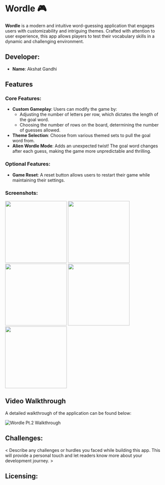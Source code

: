 # Wordle 🎮

**Wordle** is a modern and intuitive word-guessing application that engages users with customizability and intriguing themes. Crafted with attention to user experience, this app allows players to test their vocabulary skills in a dynamic and challenging environment.

## Developer:
- **Name**: Akshat Gandhi

## Features

### Core Features:
- **Custom Gameplay**: Users can modify the game by:
  - Adjusting the number of letters per row, which dictates the length of the goal word.
  - Choosing the number of rows on the board, determining the number of guesses allowed.
- **Theme Selection**: Choose from various themed sets to pull the goal word from.
- **Alien Wordle Mode**: Adds an unexpected twist! The goal word changes after each guess, making the game more unpredictable and thrilling.

### Optional Features:
- **Game Reset**: A reset button allows users to restart their game while maintaining their settings.

### Screenshots:
<img src="https://drive.google.com/uc?export=view&id=1C5qD9Gws8HP9g7CHTNFkcpx8cJvFYf-x" width="200">

<img src="https://drive.google.com/uc?export=view&id=1Lw017RfBnU_XOuKn-XxX1AyNt3l-OvK3" width="200">

<img src="https://drive.google.com/uc?export=view&id=18D3LVirCH-xTQzWm8425lfEA8ABITJyq" width="200">

<img src="https://drive.google.com/uc?export=view&id=1lpFZIqiG29dOSHgpdD6cfICZ9rUqJCVU" width="200">

<img src="https://drive.google.com/uc?export=view&id=16vm4PpqbhhFDCtalv-PRdtuyAWp2q6OT" width="200">




## Video Walkthrough
A detailed walkthrough of the application can be found below:

![Wordle Pt.2 Walkthrough](//imgur.com/a/ntE8xWN)

## Challenges:
< Describe any challenges or hurdles you faced while building this app. This will provide a personal touch and let readers know more about your development journey. >

## Licensing:
